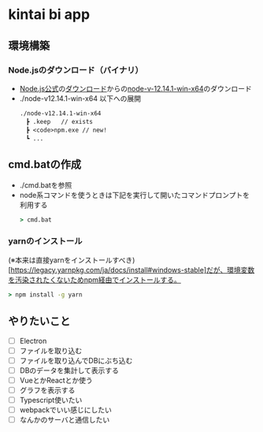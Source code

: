# kintai bi app

## 環境構築

### Node.jsのダウンロード（バイナリ）

- [Node.js公式](https://nodejs.org/ja/)の[ダウンロード](https://nodejs.org/ja/download/)からの[node-v-12.14.1-win-x64](https://nodejs.org/dist/v12.14.1/node-v12.14.1-win-x64.zip)のダウンロード
- ./node-v12.14.1-win-x64 以下への展開
  ```text
  ./node-v12.14.1-win-x64
  　┣ .keep   // exists
  　┣ <code>npm.exe // new!
  　┗ ...
  ```

## cmd.batの作成

- ./cmd.batを参照
- node系コマンドを使うときは下記を実行して開いたコマンドプロンプトを利用する
  ```cmd
  > cmd.bat
  ```

### yarnのインストール

(※本来は直接yarnをインストールすべき)[https://legacy.yarnpkg.com/ja/docs/install#windows-stable]だが、環境変数を汚染されたくないためnpm経由でインストールする。

```cmd
> npm install -g yarn
```

## やりたいこと

- [ ] Electron
- [ ] ファイルを取り込む
- [ ] ファイルを取り込んでDBにぶち込む
- [ ] DBのデータを集計して表示する
- [ ] VueとかReactとか使う
- [ ] グラフを表示する
- [ ] Typescript使いたい
- [ ] webpackでいい感じにしたい
- [ ] なんかのサーバと通信したい

